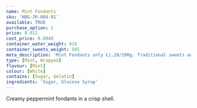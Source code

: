 ```yaml
---
name: Mint Fondants
sku: 'HBG-JR-084-01'
available: TRUE
purchase_option: 1
price: 0.012
cost_price: 0.0048
container_water_weight: 919
container_sweets_weight: 565
meta_description: 'Mint Fondants only Ł1.20/100g. Traditional sweets and more at Humbugs Confectionery Store. Specialists in satisfying your sweet tooth!'
type: [Mint, Wrapped]
flavour: [Mint]
colour: [White]
contains: [Sugar, Gelatin]
ingredients: 'Sugar, Glucose Syrup'
---
```

Creamy peppermint fondants in a crisp shell.